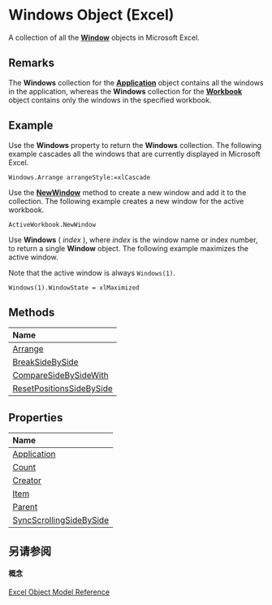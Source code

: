 
# Windows Object (Excel)

A collection of all the  **[Window](8591b1ad-76f8-14e2-9120-406b65093f5a.md)** objects in Microsoft Excel.


## Remarks

The  **Windows** collection for the **[Application](19b73597-5cf9-4f56-8227-b5211f657f6f.md)** object contains all the windows in the application, whereas the **Windows** collection for the **[Workbook](8c00aa60-c974-eed3-0812-3c9625eb0d4c.md)** object contains only the windows in the specified workbook.


## Example

Use the  **Windows** property to return the **Windows** collection. The following example cascades all the windows that are currently displayed in Microsoft Excel.


```
Windows.Arrange arrangeStyle:=xlCascade
```

Use the  **[NewWindow](e9891c74-e2c7-8e33-a1b8-85ec76ee75be.md)** method to create a new window and add it to the collection. The following example creates a new window for the active workbook.




```
ActiveWorkbook.NewWindow
```

Use  **Windows** ( _index_ ), where _index_ is the window name or index number, to return a single **Window** object. The following example maximizes the active window.

Note that the active window is always  `Windows(1)`.




```
Windows(1).WindowState = xlMaximized
```


## Methods



|**Name**|
|:-----|
|[Arrange](6b5088ea-6a75-b0df-941f-2032c9cc34a7.md)|
|[BreakSideBySide](be32b6a4-5541-8c4b-ef24-cf34c9035f1c.md)|
|[CompareSideBySideWith](eb8dc63d-6071-40df-0591-1721a547c2e1.md)|
|[ResetPositionsSideBySide](1fce834c-7a64-7f40-3037-7d0f78ab4936.md)|

## Properties



|**Name**|
|:-----|
|[Application](9720f646-5f98-7e0b-3b59-b93a2aecf7a3.md)|
|[Count](f1b4d304-8431-41a5-9e8e-ca2d4da44625.md)|
|[Creator](f27724b1-4ce1-1b90-9aa3-704e491575f7.md)|
|[Item](75e5dc32-9f05-360d-0d13-c2747ee60e77.md)|
|[Parent](822dff90-df85-195c-52dc-55f01c51e5ae.md)|
|[SyncScrollingSideBySide](1cbc5a51-c4a3-dd30-42d1-e66c1e95c33a.md)|

## 另请参阅


#### 概念


[Excel Object Model Reference](11ea8598-8a20-92d5-f98b-0da04263bf2c.md)